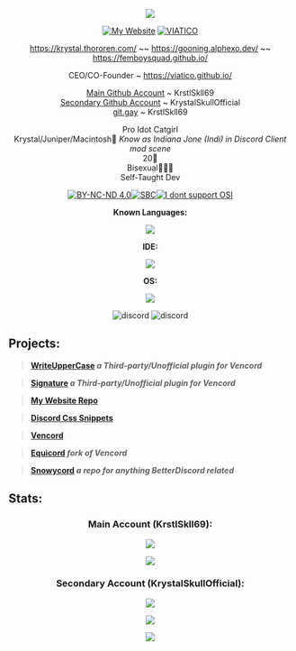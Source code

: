 <p align="center"> <img src="https://capsule-render.vercel.app/api?type=waving&height=190&color=gradient&text=KrstlSkll69"> </p> 

<div align="center">  

[![My Website](https://cdn.nest.rip/uploads/9928cb62-df3e-48ee-8a58-c43900e8889c.gif 'My Website')](https://krstlskll69.github.io/)
[![VIATICO](https://cdn.nest.rip/uploads/3f432e49-cb4a-4903-ab44-a480baf90108.png 'VIATICO')](https://viatico.github.io/)

https://krystal.thororen.com/ ~~
https://gooning.alphexo.dev/ ~~
https://femboysquad.github.io/

CEO/CO-Founder ~ https://viatico.github.io/

[Main Github Account](https://github.com/KrstlSkll69) ~ KrstlSkll69  
[Secondary Github Account](https://github.com/KrystalSkullOfficial) ~ KrystalSkullOfficial  
[git.gay](https://git.gay/KrstlSkll69) ~ KrstlSkll69  

Pro Idot Catgirl  
Krystal/Juniper/Macintosh🌸
_Know as Indiana Jone (Indi) in Discord Client mod scene_              
20🎂  
Bisexual💖💜💙  
Self-Taught Dev

[![BY-NC-ND 4.0](https://cdn.nest.rip/uploads/6923055c-5314-4c78-8008-25fc6d9aa85d.avif  'Profile  Picture is held under CC BY-NC-ND 4.0')](https://creativecommons.org/licenses/by-nc-nd/4.0/legalcode.en)[![SBC](https://cdn.nest.rip/uploads/c5809c7b-302e-4fd8-b1ca-2a76a9b9e6f1.png 'Southern Baptist Convention')](https://www.sbc.net/about/)[![I dont support OSI](https://cdn.nest.rip/uploads/405873d9-51d8-4e96-a7a8-3130e9134863.png 'I dont support OSI')](https://www.gnu.org/philosophy/open-source-misses-the-point)

**Known Languages:**

<p align="center">
  <a href="https://go-skill-icons.vercel.app/">
    <img src="https://go-skill-icons.vercel.app/api/icons?i=md,css,scss,html,json,js,ts&theme=dark" />
  </a>
</p>

**IDE:**

<p align="center">
  <a href="https://go-skill-icons.vercel.app/">
    <img src="https://go-skill-icons.vercel.app/api/icons?i=vscode,notepadpp,qt&theme=dark" />
  </a>
</p>

**OS:**

<p align="center">
  <a href="https://go-skill-icons.vercel.app/">
    <img src="https://go-skill-icons.vercel.app/api/icons?i=windows,mint,nix,reactos&theme=dark" />
  </a>
</p>




![discord](https://discord.c99.nl/widget/theme-3/929208515883569182.png ) ![discord](https://discord.c99.nl/widget/theme-2/1293221154156314738.png )


</div>

## Projects:

> **[WriteUpperCase](https://github.com/KrstlSkll69/WriteUpperCase) *a Third-party/Unofficial plugin for Vencord*** 

> **[Signature](https://github.com/KrstlSkll69/Signature) *a Third-party/Unofficial plugin for Vencord*** 

> **[My Website Repo](https://github.com/KrstlSkll69/krstlskll69.github.com)**

> **[Discord Css Snippets](https://github.com/KrstlSkll69/vc-snippets)**

> **[Vencord](https://vencord.dev/)**

> **[Equicord](https://github.com/Equicord/Equicord) *fork of Vencord***

>  **[Snowycord](https://github.com/Snowycord) *a repo for anything BetterDiscord related***



## Stats:

<div align="center">  

### Main Account (KrstlSkll69):
<p align="center" width="auto" height="50%" >
  <a href="https://go-skill-icons.vercel.app/">
    <img src="https://github-readme-stats.vercel.app/api?username=KrstlSkll69&show_icons=true&count_private=true&theme=dracula&bg_color=00000000">
  </a>
</p> 
<p align="center" width="auto" height="50%" >
  <a href="https://go-skill-icons.vercel.app/">
    <img src="https://github-readme-stats.vercel.app/api/top-langs/?username=KrstlSkll69&layout=compact&theme=dracula&bg_color=00000000&langs_count=6&20notebook,tex,css,php,mb">
  </a>
</p>


### Secondary Account (KrystalSkullOfficial):

<p align="center" width="auto" height="50%" >
  <a href="https://go-skill-icons.vercel.app/">
    <img src="https://github-readme-stats.vercel.app/api?username=KrystalSkullOfficial&show_icons=true&count_private=true&theme=dracula&bg_color=00000000">
  </a>
</p> 
<p align="center" width="auto" height="50%" >
  <a href="https://go-skill-icons.vercel.app/">
    <img src="https://github-readme-stats.vercel.app/api/top-langs/?username=KrystalSkullOfficial&layout=compact&theme=dracula&bg_color=00000000&langs_count=6&20notebook,tex,css,php,mb">
  </a>
</p>
</div>

<p align="center"> <img src="https://capsule-render.vercel.app/api?type=waving&height=190&color=gradient&section=footer"> </p> 